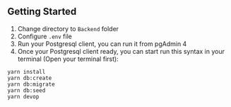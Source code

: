 ## Getting Started

1. Change directory to `Backend` folder
2. Configure `.env` file
3. Run your Postgresql client, you can run it from pgAdmin 4
4. Once your Postgresql client ready, you can start run this syntax in your terminal (Open your terminal first):

```
yarn install
yarn db:create
yarn db:migrate
yarn db:seed
yarn devop
```
